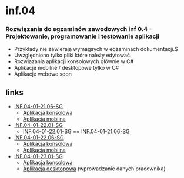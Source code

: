 # inf.04

### Rozwiązania do egzaminów zawodowych inf 0.4 - Projektowanie, programowanie i testowanie aplikacji

 - Przykłady nie zawierają wymagaych w egzaminach dokumentacji.$
 - Uwzględniono tylko pliki które należy edytować.
 -  Rozwiązania aplikacji konsolowych głównie w C#
 - Aplikacje mobilne / desktopowe tylko w C#
 - Aplikacje webowe soon

## links

- [INF.04-01-21.06-SG](https://github.com/n3v3m/inf.04/tree/main/INF.04-01-21.06-SG)
  - [Aplikacja konsolowa](https://github.com/n3v3m/inf.04/tree/main/INF.04-01-21.06-SG/konsola)
  - [Aplikacja mobilna](https://github.com/n3v3m/inf.04/tree/main/INF.04-01-21.06-SG/mobilna)
- [INF.04-01-22.01-SG](https://github.com/n3v3m/inf.04/tree/main/INF.04-01-21.06-SG)
  - INF.04-01-22.01-SG == INF.04-01-21.06-SG
- [INF.04-01-22.06-SG](https://github.com/n3v3m/inf.04/tree/main/INF.04-01-22.06-SG)
  - [Aplikacja konsolowa](https://github.com/n3v3m/inf.04/tree/main/INF.04-01-22.06-SG/konsola)
  - [Aplikacja mobilna](https://github.com/n3v3m/inf.04/tree/main/INF.04-01-22.06-SG/mobilna)
- [INF.04-01-23.01-SG](https://github.com/n3v3m/inf.04/tree/main/INF.04-01-23.01-SG)
  - [Aplikacja konsolowa](https://github.com/n3v3m/inf.04/tree/main/INF.04-01-23.01-SG/konsola)
  - [Aplikacja desktopowa](https://github.com/n3v3m/inf.04/tree/main/INF.04-01-23.01-SG/desktopowa) (wprowadzanie danych pracownika)